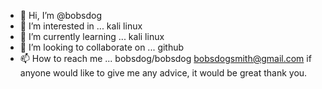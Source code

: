 - 👋 Hi, I’m @bobsdog
- 👀 I’m interested in ... kali linux
- 🌱 I’m currently learning ... kali linux 
- 💞️ I’m looking to collaborate on ... github
- 📫 How to reach me ... bobsdog/bobsdog bobsdogsmith@gmail.com
if anyone would like to give me any advice, it would be great thank you.
<!---
bobsdog/bobsdog is a ✨ special ✨ repository because its `README.md` (this file) appears on your GitHub profile.
You can click the Preview link to take a look at your changes.

--->

